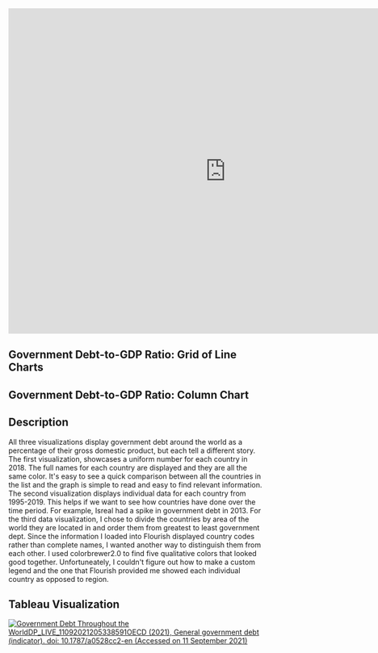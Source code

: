 <iframe src="https://data.oecd.org/chart/6sw2" width="860" height="645" style="border: 0" mozallowfullscreen="true" webkitallowfullscreen="true" allowfullscreen="true"><a href="https://data.oecd.org/chart/6sw2" target="_blank">OECD Chart: General government debt, Total, % of GDP, Annual, 2018</a></iframe>

## Government Debt-to-GDP Ratio: Grid of Line Charts
<div class="flourish-embed flourish-chart" data-src="visualisation/7238908"><script src="https://public.flourish.studio/resources/embed.js"></script></div>


## Government Debt-to-GDP Ratio: Column Chart
<div class="flourish-embed flourish-chart" data-src="visualisation/7238145"><script src="https://public.flourish.studio/resources/embed.js"></script></div>

## Description
All three visualizations display government debt around the world as a percentage of their gross domestic product, but each tell a different story. The first visualization, showcases a uniform number for each country in 2018. The full names for each country are displayed and they are all the same color. It's easy to see a quick comparison between all the countries in the list and the graph is simple to read and easy to find relevant information. The second visualization displays individual data for each country from 1995-2019. This helps if we want to see how countries have done over the time period. For example, Isreal had a spike in government debt in 2013. For the third data visualization, I chose to divide the countries by area of the world they are located in and order them from greatest to least government dept. Since the information I loaded into Flourish displayed country codes rather than complete names, I wanted another way to distinguish them from each other. I used colorbrewer2.0 to find five qualitative colors that looked good together. Unfortuneately, I couldn't figure out how to make a custom legend and the one that Flourish provided me showed each individual country as opposed to region. 

## Tableau Visualization
<div class='tableauPlaceholder' id='viz1631564876633' style='position: relative'><noscript><a href='#'><img alt='Government Debt Throughout the WorldDP_LIVE_11092021205338591OECD (2021), General government debt (indicator). doi: 10.1787&#47;a0528cc2-en (Accessed on 11 September 2021) ' src='https:&#47;&#47;public.tableau.com&#47;static&#47;images&#47;Go&#47;GovernmentDebtThroughouttheWorld&#47;Sheet1&#47;1_rss.png' style='border: none' /></a></noscript><object class='tableauViz'  style='display:none;'><param name='host_url' value='https%3A%2F%2Fpublic.tableau.com%2F' /> <param name='embed_code_version' value='3' /> <param name='site_root' value='' /><param name='name' value='GovernmentDebtThroughouttheWorld&#47;Sheet1' /><param name='tabs' value='no' /><param name='toolbar' value='yes' /><param name='static_image' value='https:&#47;&#47;public.tableau.com&#47;static&#47;images&#47;Go&#47;GovernmentDebtThroughouttheWorld&#47;Sheet1&#47;1.png' /> <param name='animate_transition' value='yes' /><param name='display_static_image' value='yes' /><param name='display_spinner' value='yes' /><param name='display_overlay' value='yes' /><param name='display_count' value='yes' /><param name='language' value='en-US' /><param name='filter' value='publish=yes' /></object></div>                <script type='text/javascript'>                    var divElement = document.getElementById('viz1631564876633');                    var vizElement = divElement.getElementsByTagName('object')[0];                    vizElement.style.width='100%';vizElement.style.height=(divElement.offsetWidth*0.75)+'px';                    var scriptElement = document.createElement('script');                    scriptElement.src = 'https://public.tableau.com/javascripts/api/viz_v1.js';                    vizElement.parentNode.insertBefore(scriptElement, vizElement);                </script>
